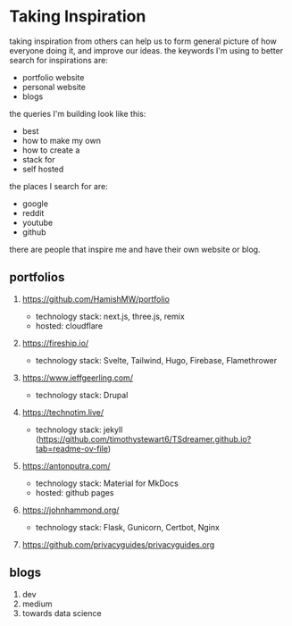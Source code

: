 # Taking Inspiration

taking inspiration from others can help us to form general picture of how everyone doing it, and improve our ideas.
the keywords I'm using to better search for inspirations are:

- portfolio website
- personal website
- blogs

the queries I'm building look like this:

- best <keyword>
- how to make my own <keyword>
- how to create a <keyword>
- stack for <keyword>
- self hosted <keyword>

the places I search for are:

- google
- reddit
- youtube
- github

there are people that inspire me and have their own website or blog.

## portfolios

1. https://github.com/HamishMW/portfolio

   - technology stack: next.js, three.js, remix
   - hosted: cloudflare

2. https://fireship.io/

   - technology stack: Svelte, Tailwind, Hugo, Firebase, Flamethrower

3. https://www.jeffgeerling.com/

   - technology stack: Drupal

4. https://technotim.live/

   - technology stack: jekyll (https://github.com/timothystewart6/TSdreamer.github.io?tab=readme-ov-file)

5. https://antonputra.com/

   - technology stack: Material for MkDocs
   - hosted: github pages

6. https://johnhammond.org/

   - technology stack: Flask, Gunicorn, Certbot, Nginx

7. https://github.com/privacyguides/privacyguides.org

## blogs

1. dev
2. medium
3. towards data science
